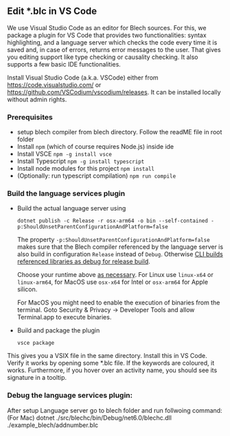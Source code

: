 ## Edit *.blc in VS Code
We use Visual Studio Code as an editor for Blech sources. For this, we package a plugin for VS Code that provides two functionalities: syntax highlighting, and a language server which checks the code every time it is saved and, in case of errors, returns error messages to the user. That gives you editing support like type checking or causality checking. It also supports a few basic IDE functionalities.

Install Visual Studio Code (a.k.a. VSCode) either from https://code.visualstudio.com/ or https://github.com/VSCodium/vscodium/releases. It can be installed locally without admin rights. 

### Prerequisites
* setup blech compiler from blech directory. Follow the readME file in root folder
* Install `npm` (which of course requires Node.js) inside ide
* Install VSCE `npm -g install vsce`
* Install Typescript `npm -g install typescript`
* Install node modules for this project `npm install`
* (Optionally: run typescript compilation) `npm run compile`

### Build the language services plugin

* Build the actual language server using
  
  ```
  dotnet publish -c Release -r osx-arm64 -o bin --self-contained -p:ShouldUnsetParentConfigurationAndPlatform=false
  ```
  
  The property `-p:ShouldUnsetParentConfigurationAndPlatform=false` makes sure that the Blech compiler referenced by the language server is also build in configuration `Release` instead of `Debug`. 
  Otherwise [CLI builds referenced libraries as debug for release build](https://github.com/dotnet/sdk/issues/9240#issuecomment-392894202).

  Choose your runtime above [as necessary](https://docs.microsoft.com/de-de/dotnet/core/rid-catalog).
  For Linux use `linux-x64` or `linux-arm64`, for MacOS use `osx-x64` for Intel or `osx-arm64` for Apple silicon. 

  For MacOS you might need to enable the execution of binaries from the terminal. Goto Security & Privacy -> Developer Tools and allow Terminal.app to execute binaries.

* Build and package the plugin 
  ``` 
  vsce package
  ```  

This gives you a VSIX file in the same directory. Install this in VS Code. Verify it works by opening some *.blc file. If the keywords are coloured, it works. Furthermore, if you hover over an activity name, you should see its signature in a tooltip.

### Debug the language services plugin:
After setup Language server go to blech folder and run follwoing command:(For Mac)
dotnet ./src/blechc/bin/Debug/net6.0/blechc.dll  ./example_blech/addnumber.blc

